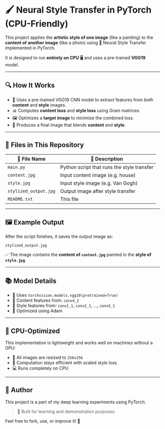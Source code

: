 # 🖌️ Neural Style Transfer in PyTorch (CPU-Friendly)

This project applies the **artistic style of one image** (like a painting) to the **content of another image** (like a photo) using 🎨 Neural Style Transfer implemented in PyTorch.

It is designed to run **entirely on CPU** 🖥️ and uses a pre-trained **VGG19** model.

---

## 🔍 How It Works

- 🧠 Uses a pre-trained VGG19 CNN model to extract features from both **content** and **style** images.
- 📊 Computes **content loss** and **style loss** using Gram matrices.
- 🖼️ Optimizes a **target image** to minimize the combined loss.
- 🎯 Produces a final image that blends **content** and **style**.

---

## 📁 Files in This Repository

| 📄 File Name           | 📝 Description                          |
|------------------------|-----------------------------------------|
| `main.py`              | Python script that runs the style transfer |
| `content.jpg`          | Input content image (e.g. house)        |
| `style.jpg`            | Input style image (e.g. Van Gogh)       |
| `stylized_output.jpg`  | Output image after style transfer       |
| `README.txt`           | This file                               |

---

## 🖼️ Example Output

After the script finishes, it saves the output image as:

```
stylized_output.jpg
```

✅ The image contains the **content of `content.jpg`** painted in the **style of `style.jpg`**.

---

## 📚 Model Details

- 🧠 Uses `torchvision.models.vgg19(pretrained=True)`
- 🧩 Content features from: `conv4_2`
- 🎨 Style features from: `conv1_1`, `conv2_1`, ..., `conv5_1`
- 🧮 Optimized using Adam

---

## 🚀 CPU-Optimized

This implementation is lightweight and works well on machines without a GPU:

- 📏 All images are resized to `256x256`
- 🧠 Computation stays efficient with scaled style loss
- 💻 Runs completely on CPU

---

## 👤 Author

This project is a part of my deep learning experiments using PyTorch.  
> 🔬 Built for learning and demonstration purposes.

Feel free to fork, use, or improve it! 🚀
